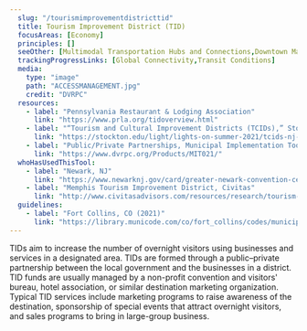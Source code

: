 ```yaml
---
  slug: "/tourismimprovementdistricttid"
  title: Tourism Improvement District (TID)
  focusAreas: [Economy]
  principles: []
  seeOther: [Multimodal Transportation Hubs and Connections,Downtown Management,Tactical Urbanism and Pedestrian Plazas]
  trackingProgressLinks: [Global Connectivity,Transit Conditions]
  media: 
    type: "image"
    path: "ACCESSMANAGEMENT.jpg"
    credit: "DVRPC"
  resources: 
    - label: "Pennsylvania Restaurant & Lodging Association"
      link: "https://www.prla.org/tidoverview.html"
    - label: "“Tourism and Cultural Improvement Districts (TCIDs),” Stockton University"
      link: "https://stockton.edu/light/lights-on-summer-2021/tcids-nj-tourism.html"
    - label: "Public/Private Partnerships, Municipal Implementation Tool #021, DVRPC"
      link: "https://www.dvrpc.org/Products/MIT021/"  
  whoHasUsedThisTool: 
    - label: "Newark, NJ"
      link: "https://www.newarknj.gov/card/greater-newark-convention-center"
    - label: "Memphis Tourism Improvement District, Civitas"
      link: "http://www.civitasadvisors.com/resources/research/tourism-improvement-district/"
  guidelines: 
    - label: "Fort Collins, CO (2021)"
      link: "https://library.municode.com/co/fort_collins/codes/municipal_code?nodeId=CH22PUIM_ARTVTOIMDI"
---
```


TIDs aim to increase the number of overnight visitors using businesses and services in a designated area. TIDs are formed through a public–private partnership between the local government and the businesses in a district. TID funds are usually managed by a non-profit convention and visitors' bureau, hotel association, or similar destination marketing organization. Typical TID services include marketing programs to raise awareness of the destination, sponsorship of special events that attract overnight visitors, and sales programs to bring in large-group business.
